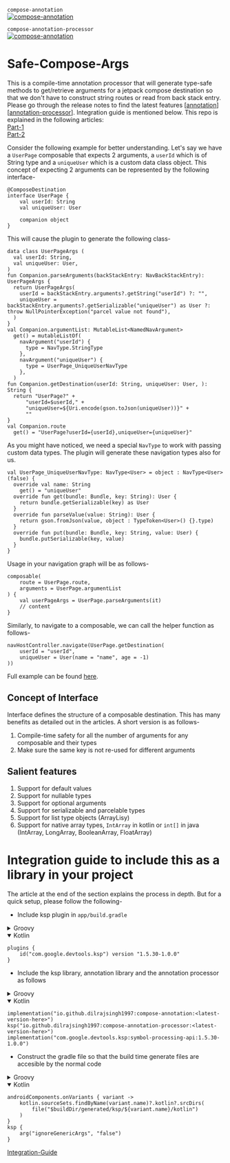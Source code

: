 `compose-annotation`    
[![compose-annotation](https://img.shields.io/badge/version-1.0.3-yellow.svg)](https://mvnrepository.com/artifact/io.github.dilrajsingh1997/compose-annotation)


`compose-annotation-processor`     
[![compose-annotation](https://img.shields.io/badge/version-1.0.6-green.svg)](https://mvnrepository.com/artifact/io.github.dilrajsingh1997/compose-annotation-processor)

# Safe-Compose-Args
This is a compile-time annotation processor that will generate type-safe methods to get/retrieve arguments for a jetpack compose destination so that we don't have to construct string routes or read from back stack entry. Please go through the release notes to find the latest features [[annotation](https://github.com/dilrajsingh1997/safe-compose-args/blob/main/AnnotationReleaseNotes.md)] [[annotation-processor](https://github.com/dilrajsingh1997/safe-compose-args/blob/main/AnnotationProcessorReleaseNotes.md)]. Integration guide is mentioned below. This repo is explained in the following articles: 
<br />
[Part-1](https://proandroiddev.com/safe-compose-arguments-an-improved-way-to-navigate-in-jetpack-compose-95c84722eec2)
<br />
[Part-2](https://proandroiddev.com/safe-compose-arguments-an-improved-way-to-navigate-in-jetpack-compose-part-2-218a6ae7a027)
<br />

Consider the following example for better understanding. Let's say we have a `UserPage` composable that expects 2 arguments, a `userId` which is of String type and a `uniqueUser` which is a custom data class object. This concept of expecting 2 arguments can be represented by the following interface-
```
@ComposeDestination
interface UserPage {
    val userId: String
    val uniqueUser: User

    companion object
}
```

This will cause the plugin to generate the following class-
```
data class UserPageArgs (
  val userId: String, 
  val uniqueUser: User, 
)
fun Companion.parseArguments(backStackEntry: NavBackStackEntry): UserPageArgs {
  return UserPageArgs(
    userId = backStackEntry.arguments?.getString("userId") ?: "", 
    uniqueUser = backStackEntry.arguments?.getSerializable("uniqueUser") as User ?: throw NullPointerException("parcel value not found"), 
  )
}
val Companion.argumentList: MutableList<NamedNavArgument> 
  get() = mutableListOf(
    navArgument("userId") {
      type = NavType.StringType
    },
    navArgument("uniqueUser") {
      type = UserPage_UniqueUserNavType
    },
  )
fun Companion.getDestination(userId: String, uniqueUser: User, ): String {
  return "UserPage?" + 
      "userId=$userId," + 
      "uniqueUser=${Uri.encode(gson.toJson(uniqueUser))}" + 
      ""
}
val Companion.route
  get() = "UserPage?userId={userId},uniqueUser={uniqueUser}"
```

As you might have noticed, we need a special `NavType` to work with passing custom data types. The plugin will generate these navigation types also for us.
```
val UserPage_UniqueUserNavType: NavType<User> = object : NavType<User>(false) {
  override val name: String
    get() = "uniqueUser"
  override fun get(bundle: Bundle, key: String): User {
    return bundle.getSerializable(key) as User
  }
  override fun parseValue(value: String): User {
    return gson.fromJson(value, object : TypeToken<User>() {}.type)
  }
  override fun put(bundle: Bundle, key: String, value: User) {
    bundle.putSerializable(key, value)
  }
}
```


Usage in your navigation graph will be as follows-
```
composable(
    route = UserPage.route,
    arguments = UserPage.argumentList
) {
    val userPageArgs = UserPage.parseArguments(it)
    // content
}
```

Similarly, to navigate to a composable, we can call the helper function as follows-
```
navHostController.navigate(UserPage.getDestination(
    userId = "userId", 
    uniqueUser = User(name = "name", age = -1)
))
```

Full example can be found [here](https://github.com/dilrajsingh1997/safe-compose-args/blob/main/app/src/main/java/com/compose/type_safe_args/safecomposeargs/ui/theme/Composables.kt).

## Concept of Interface
Interface defines the structure of a composable destination. This has many benefits as detailed out in the articles. A short version is as follows-
1. Compile-time safety for all the number of arguments for any composable and their types
2. Make sure the same key is not re-used for different arguments

## Salient features
1. Support for default values
2. Support for nullable types
3. Support for optional arguments
4. Support for serializable and parcelable types
5. Support for list type objects (ArrayLisy<T>)
6. Support for native array types, `IntArray` in kotlin or `int[]` in java (IntArray, LongArray, BooleanArray, FloatArray)

# Integration guide to include this as a library in your project
The article at the end of the section explains the process in depth. But for a quick setup, please follow the following-
- Include ksp plugin in `app/build.gradle`
<details>
  <summary>Groovy</summary>

```
plugins {
    id 'com.google.devtools.ksp' version '1.5.30-1.0.0'
}
```
</details>

<details open>
  <summary>Kotlin</summary>  

```
plugins {
    id("com.google.devtools.ksp") version "1.5.30-1.0.0"
}
```
</details>

- Include the ksp library, annotation library and the annotation processor as follows

<details>
  <summary>Groovy</summary>

```
implementation "io.github.dilrajsingh1997:compose-annotation:<latest-version-here>"
ksp "io.github.dilrajsingh1997:compose-annotation-processor:<latest-version-here>"
implementation "com.google.devtools.ksp:symbol-processing-api:1.5.30-1.0.0"
```
</details>

<details open>
  <summary>Kotlin</summary>  

```
implementation("io.github.dilrajsingh1997:compose-annotation:<latest-version-here>")
ksp("io.github.dilrajsingh1997:compose-annotation-processor:<latest-version-here>")
implementation("com.google.devtools.ksp:symbol-processing-api:1.5.30-1.0.0")
```
</details>
    

- Construct the gradle file so that the build time generate files are accesible by the normal code
    
<details>
  <summary>Groovy</summary>

```
WIP :)
```
</details>

<details open>
  <summary>Kotlin</summary>  

```
androidComponents.onVariants { variant ->
    kotlin.sourceSets.findByName(variant.name)?.kotlin?.srcDirs(
        file("$buildDir/generated/ksp/${variant.name}/kotlin")
    )
}
ksp {
    arg("ignoreGenericArgs", "false")
}
```
</details>

[Integration-Guide](https://proandroiddev.com/safe-compose-arguments-an-improved-way-to-navigate-in-jetpack-compose-part-3-2e5ab79b9a05)
